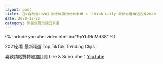 ```yaml
---
layout: post
title: 【抖音熱搜2020】郭德纲展示德云家谱 1 TikTok Daily 最新必看精選合集2020 12 22
date: 2020-12-22
category: 郭德纲展示德云家谱
---
```


{% include youtube-video.html id="9pYbfHdMd38" %}

2021必看 最新精選 Top TikTok Trending Clips

喜歡請點贊轉發加訂閱 Like & Subscribe：[YouTube](https://www.youtube.com/channel/UCAoR7VcanIPd04uEq_GIylA/videos)

